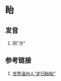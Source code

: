 # 眙

## 发音

1. 同"次"

## 参考链接

1. [世界温州人“走归眙眙”](https://www.chinanews.com.cn/sh/2023/10-15/10094189.shtml#:~:text=%E6%8D%AE%E6%82%89%EF%BC%8C%E6%9C%AC%E5%B1%8A%E4%B8%96%E7%95%8C%E6%B8%A9%E5%B7%9E,%E5%8F%99%E4%B9%A1%E6%83%85%E3%80%81%E5%85%B1%E6%8E%A2%E5%8F%91%E5%B1%95%E3%80%82)